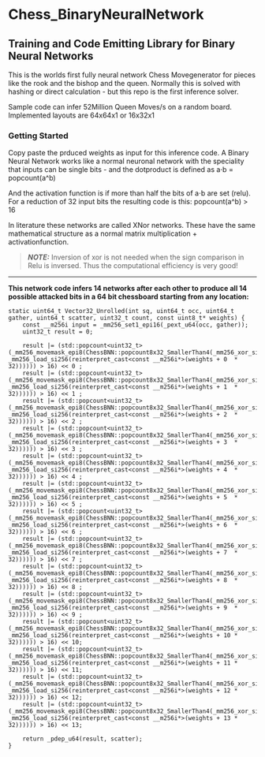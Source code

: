 # Chess_BinaryNeuralNetwork
## Training and Code Emitting Library for Binary Neural Networks


This is the worlds first fully neural network Chess Movegenerator for pieces like the rook and the bishop and the queen. 
Normally this is solved with hashing or direct calculation - but this repo is the first inference solver. 


Sample code can infer 52Million Queen Moves/s on a random board. 
Implemented layouts are 64x64x1
or 16x32x1


### Getting Started

Copy paste the prduced weights as input for this inference code. 
A Binary Neural Network works like a normal neuronal network with the speciality that inputs can be single bits - 
and the dotproduct is defined as a⋅b = popcount(a^b)

And the activation function is if more than half the bits of a⋅b are set (relu). For a reduction of 32 input bits the resulting code is this:
popcount(a^b) > 16

In literature these networks are called XNor networks. These have the same mathematical structure as a normal matrix multiplication + activationfunction. 
> **_NOTE:_** Inversion of xor is not needed when the sign comparison in Relu is inversed. Thus the computational efficiency is very good!
---
**This network code infers 14 networks after each other to produce all 14 possible attacked bits in a 64 bit chessboard starting from any location:**

```
static uint64_t Vector32_Unrolled(int sq, uint64_t occ, uint64_t gather, uint64_t scatter, uint32_t count, const uint8_t* weights) {
	const __m256i input = _mm256_set1_epi16(_pext_u64(occ, gather));
	uint32_t result = 0;

	result |= (std::popcount<uint32_t>(_mm256_movemask_epi8(ChessBNN::popcount8x32_SmallerThan4(_mm256_xor_si256(input, _mm256_load_si256(reinterpret_cast<const __m256i*>(weights + 0  * 32)))))) > 16) << 0 ;
	result |= (std::popcount<uint32_t>(_mm256_movemask_epi8(ChessBNN::popcount8x32_SmallerThan4(_mm256_xor_si256(input, _mm256_load_si256(reinterpret_cast<const __m256i*>(weights + 1  * 32)))))) > 16) << 1 ;
	result |= (std::popcount<uint32_t>(_mm256_movemask_epi8(ChessBNN::popcount8x32_SmallerThan4(_mm256_xor_si256(input, _mm256_load_si256(reinterpret_cast<const __m256i*>(weights + 2  * 32)))))) > 16) << 2 ;
	result |= (std::popcount<uint32_t>(_mm256_movemask_epi8(ChessBNN::popcount8x32_SmallerThan4(_mm256_xor_si256(input, _mm256_load_si256(reinterpret_cast<const __m256i*>(weights + 3  * 32)))))) > 16) << 3 ;
	result |= (std::popcount<uint32_t>(_mm256_movemask_epi8(ChessBNN::popcount8x32_SmallerThan4(_mm256_xor_si256(input, _mm256_load_si256(reinterpret_cast<const __m256i*>(weights + 4  * 32)))))) > 16) << 4 ;
	result |= (std::popcount<uint32_t>(_mm256_movemask_epi8(ChessBNN::popcount8x32_SmallerThan4(_mm256_xor_si256(input, _mm256_load_si256(reinterpret_cast<const __m256i*>(weights + 5  * 32)))))) > 16) << 5 ;
	result |= (std::popcount<uint32_t>(_mm256_movemask_epi8(ChessBNN::popcount8x32_SmallerThan4(_mm256_xor_si256(input, _mm256_load_si256(reinterpret_cast<const __m256i*>(weights + 6  * 32)))))) > 16) << 6 ;
	result |= (std::popcount<uint32_t>(_mm256_movemask_epi8(ChessBNN::popcount8x32_SmallerThan4(_mm256_xor_si256(input, _mm256_load_si256(reinterpret_cast<const __m256i*>(weights + 7  * 32)))))) > 16) << 7 ;
	result |= (std::popcount<uint32_t>(_mm256_movemask_epi8(ChessBNN::popcount8x32_SmallerThan4(_mm256_xor_si256(input, _mm256_load_si256(reinterpret_cast<const __m256i*>(weights + 8  * 32)))))) > 16) << 8 ;
	result |= (std::popcount<uint32_t>(_mm256_movemask_epi8(ChessBNN::popcount8x32_SmallerThan4(_mm256_xor_si256(input, _mm256_load_si256(reinterpret_cast<const __m256i*>(weights + 9  * 32)))))) > 16) << 9 ;
	result |= (std::popcount<uint32_t>(_mm256_movemask_epi8(ChessBNN::popcount8x32_SmallerThan4(_mm256_xor_si256(input, _mm256_load_si256(reinterpret_cast<const __m256i*>(weights + 10 * 32)))))) > 16) << 10;
	result |= (std::popcount<uint32_t>(_mm256_movemask_epi8(ChessBNN::popcount8x32_SmallerThan4(_mm256_xor_si256(input, _mm256_load_si256(reinterpret_cast<const __m256i*>(weights + 11 * 32)))))) > 16) << 11;
	result |= (std::popcount<uint32_t>(_mm256_movemask_epi8(ChessBNN::popcount8x32_SmallerThan4(_mm256_xor_si256(input, _mm256_load_si256(reinterpret_cast<const __m256i*>(weights + 12 * 32)))))) > 16) << 12;
	result |= (std::popcount<uint32_t>(_mm256_movemask_epi8(ChessBNN::popcount8x32_SmallerThan4(_mm256_xor_si256(input, _mm256_load_si256(reinterpret_cast<const __m256i*>(weights + 13 * 32)))))) > 16) << 13;
	
	return _pdep_u64(result, scatter);
}

```

